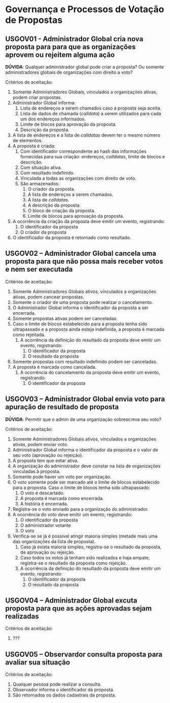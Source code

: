 # Governança e Processos de Votação de Propostas

## USGOV01 - Administrador Global cria nova proposta para para que as organizações aprovem ou rejeitem alguma ação<a id="usgov01"></a>

**DÚVIDA**: Qualquer administrador global pode criar a proposta? Ou somente administradores globais de organizações com direito a voto?

Critérios de aceitação:
1. Somente Administradores Globais, vinculados a organizações ativas, podem criar propostas.
2. Administrador Global informa:
   1. Lista de endereços a serem chamados caso a proposta seja aceita.
   2. Lista de dados de chamada (*calldata*) a serem utilizados para cada um dos endereços informados.
   3. Limite de blocos para aprovação da proposta.
   4. Descrição da proposta.
3. A lista de endereços e a lista de *calldatas* devem ter o mesmo número de elementos.
4. A proposta é criada:
   1. Com identificador correspondente ao hash das informações fornecidas para sua criação: endereços, *calldatas*, limite de blocos e descrição.
   2. Com situação ativa.
   3. Com resultado indefinido.
   4. Vinculada a todas as organizações com direito de voto.
   5. São armazenados:
      1. O criador da proposta.
      2. A lista de endereços a serem chamados.
      3. A lista de *calldatas*.
      4. A descrição da proposta.
      5. O bloco de criação da proposta.
      6. Limite de blocos para aprovação da proposta.
5. A ocorrência da criação da proposta deve emitir um evento, registrando:
   1. O identificador da proposta
   2. O criador da proposta
6. O identificador da proposta é retornado como resultado.


## USGOV02 – Administrador Global cancela uma proposta para que não possa mais receber votos e nem ser executada<a id="usgov02"></a>

Critérios de aceitação:
1. Somente Administradores Globais ativos, vinculados a organizações ativas, podem cancear propostas.
2. Somente o criador de uma proposta pode realizar o cancelamento.
3. O Administrador Global informa o identificador da proposta a ser encerrada.
4. Somente propostas ativas podem ser canceladas.
5. Caso o limite de blocos estabelecido para a proposta tenha sido ultrapassado e a proposta ainda esteja indefinida, a proposta é marcada como rejeitada.
   1. A ocorrência da definição do resultado da proposta deve emitir um evento, registrando:
      1. O identificador da proposta
      2. O resultado da proposta
6. Somente propostas com resultado indefinido podem ser canceladas.
7. A proposta é marcada como cancelada.
   1. A ocorrência do cancelamento da proposta deve emitir um evento, registrando:
      1. O identificador da proposta


## USGOV03 – Administrador Global envia voto para apuração de resultado de proposta<a id="usgov03"></a>

**DÚVIDA**: Permitir que o admin de uma organização sobrescreva seu voto?

Critérios de aceitação:
1. Somente Administradores Globais ativos, vinculados a organizações ativas, podem enviar voto.
2. Administrador Global informa o identificador da proposta e o valor de seu voto (aprovação ou rejeição).
3. A proposta tem que estar ativa.
4. A organização do administrador deve constar na lista de organizações vinculadas à proposta.
5. Somente pode haver um voto por organização.
6. O voto somente pode ser marcado até o limite de blocos estabelecido para a proposta. Caso o limite de blocos tenha sido ultrapassado:
   1. O voto é descartado.
   2. A proposta é marcada como encerrada.
   3. A história é encerrada.
7. Registra-se o voto enviado para a organização do administrador.
8. A ocorrência do voto deve emitir um evento, registrando:
   1. O identificador da proposta
   2. O administrador votante
   3. O voto
9. Verifica-se se já é possível atingir maioria simples (metade mais uma das organizações da lista de proposta).
   1. Caso já exista maioria simples, registra-se o resultado da proposta, de aprovação ou rejeição.
   2. Caso todos os votos já tenham sido realizados e haja empate, registra-se o resultado da proposta como rejeição.
   3. A ocorrência da definição do resultado da proposta deve emitir um evento, registrando:
      1. O identificador da proposta
      2. O resultado da proposta


## USGOV04 – Administrador Global excuta proposta para que as ações aprovadas sejam realizadas<a id="usgov04"></a>

Critérios de aceitação:
1. ???


## USGOV05 – Observardor consulta proposta para avaliar sua situação

Critérios de aceitação:
1. Qualquer pessoa pode realizar a consulta.
2. Observador informa o identificador da proposta.
3. São retornados os dados cadastrais da proposta.
